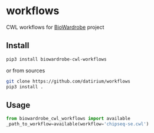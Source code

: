 # workflows
CWL workflows for [BioWardrobe](https://biowardrobe.com/) project

## Install 

```sh
pip3 install biowardrobe-cwl-workflows
```
or from sources
```sh
git clone https://github.com/datirium/workflows
pip3 install .
```

## Usage

```python
from biowardrobe_cwl_workflows import available
_path_to_workflow=available(workflow='chipseq-se.cwl')
```
